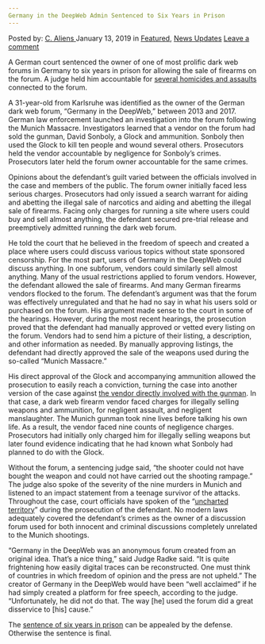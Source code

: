```yaml
---
Germany in the DeepWeb Admin Sentenced to Six Years in Prison
---
```

<article class="post-listing post-28056 post type-post status-publish format-standard has-post-thumbnail hentry  tag-admin tag-deepweb tag-germany tag-prison tag-sentenced tag-years">
    <div class="post-inner">
        <span>Posted by: <a href="https://www.deepdotweb.com/author/caliens/" title="">C. Aliens </a></span>
    <span>January 13, 2019</span>
    <span>in <a href="https://www.deepdotweb.com/category/deepdot-news/" rel="category tag">Featured</a>, <a href="https://www.deepdotweb.com/category/news-updates/" rel="category tag">News Updates</a></span>
    <span><a href="https://www.deepdotweb.com/2019/01/13/germany-in-the-deepweb-admin-sentenced-to-six-years-in-prison/#respond">Leave a comment</a></span>
    </p>
    <div class="clear"></div>
    <div class="entry">
    <p>A German court sentenced the owner of one of most prolific dark web forums in Germany to six years in prison for allowing the sale of firearms on the forum. A judge held him accountable for <a href="https://www.deepdotweb.com/2018/08/29/new-murder-charges-filed-in-german-dark-web-forum-case/">several homicides and assaults</a> connected to the forum.</p>
    <p>A 31-year-old from Karlsruhe was identified as the owner of the German dark web forum, “Germany in the DeepWeb,” between 2013 and 2017. German law enforcement launched an investigation into the forum following the Munich Massacre. Investigators learned that a vendor on the forum had sold the gunman, David Sonboly, a Glock and ammunition. Sonboly then used the Glock to kill ten people and wound several others. Prosecutors held the vendor accountable by negligence for Sonboly&#8217;s crimes. Prosecutors later held the forum owner accountable for the same crimes.</p>
    <p>Opinions about the defendant&#8217;s guilt varied between the officials involved in the case and members of the public. The forum owner initially faced less serious charges. Prosecutors had only issued a search warrant for aiding and abetting the illegal sale of narcotics and aiding and abetting the illegal sale of firearms. Facing only charges for running a site where users could buy and sell almost anything, the defendant secured pre-trial release and preemptively admitted running the dark web forum.</p>
    <p>He told the court that he believed in the freedom of speech and created a place where users could discuss various topics without state sponsored censorship. For the most part, users of Germany in the DeepWeb could discuss anything. In one subforum, vendors could similarly sell almost anything. Many of the usual restrictions applied to forum vendors. However, the defendant allowed the sale of firearms. And many German firearms vendors flocked to the forum. The defendant&#8217;s argument was that the forum was effectively unregulated and that he had no say in what his users sold or purchased on the forum. His argument made sense to the court in some of the hearings. However, during the most recent hearings, the prosecution proved that the defendant had manually approved or vetted every listing on the forum. Vendors had to send him a picture of their listing, a description, and other information as needed. By manually approving listings, the defendant had directly approved the sale of the weapons used during the so-called “Munich Massacre.”</p>
    <p>His direct approval of the Glock and accompanying ammunition allowed the prosecution to easily reach a conviction, turning the case into another version of the case against <a href="https://www.deepdotweb.com/2017/09/14/darknet-gun-vendor-apologizes-munich-massacre/">the vendor directly involved with the gunman</a>. In that case, a dark web firearm vendor faced charges for illegally selling weapons and ammunition, for negligent assault, and negligent manslaughter. The Munich gunman took nine lives before talking his own life. As a result, the vendor faced nine counts of negligence charges. Prosecutors had initially only charged him for illegally selling weapons but later found evidence indicating that he had known what Sonboly had planned to do with the Glock.</p>
    <p>Without the forum, a sentencing judge said, &#8220;the shooter could not have bought the weapon and could not have carried out the shooting rampage.” The judge also spoke of the severity of the nine murders in Munich and listened to an impact statement from a teenage survivor of the attacks. Throughout the case, court officials have spoken of the “<a href="https://www.deepdotweb.com/2018/11/28/judge-confusing-case-against-a-dark-web-forum-owner-is-new-territory/">uncharted territory</a>” during the prosecution of the defendant. No modern laws adequately covered the defendant’s crimes as the owner of a discussion forum used for both innocent and criminal discussions completely unrelated to the Munich shootings.</p>
    <p>“Germany in the DeepWeb was an anonymous forum created from an original idea. That&#8217;s a nice thing,&#8221; said Judge Radke said. “It is quite frightening how easily digital traces can be reconstructed. One must think of countries in which freedom of opinion and the press are not upheld.” The creator of Germany in the DeepWeb would have been “well acclaimed” if he had simply created a platform for free speech, according to the judge. &#8220;Unfortunately, he did not do that. The way [he] used the forum did a great disservice to [his] cause.&#8221;</p>
    <p>The <a href="https://www.dw.com/en/darknet-operator-gets-six-years-in-connection-with-2016-german-shooting-rampage/a-46810460">sentence of six years in prison</a> can be appealed by the defense. Otherwise the sentence is final.</p>
    </div>
    <span style="display:none"><a href="https://www.deepdotweb.com/tag/admin/" rel="tag">admin</a> <a href="https://www.deepdotweb.com/tag/deepweb/" rel="tag">deepweb</a> <a href="https://www.deepdotweb.com/tag/germany/" rel="tag">germany</a> <a href="https://www.deepdotweb.com/tag/prison/" rel="tag">prison</a> <a href="https://www.deepdotweb.com/tag/sentenced/" rel="tag">sentenced</a> <a href="https://www.deepdotweb.com/tag/years/" rel="tag">years</a></span> <span style="display:none" class="updated">2019-01-13</span>
    <div style="display:none" class="vcard author" itemprop="author" itemscope itemtype="http://schema.org/Person"><strong class="fn" itemprop="name"><a href="https://www.deepdotweb.com/author/caliens/" title="Posts by C. Aliens" rel="author">C. Aliens</a></strong></div>
    </div>
</article>

